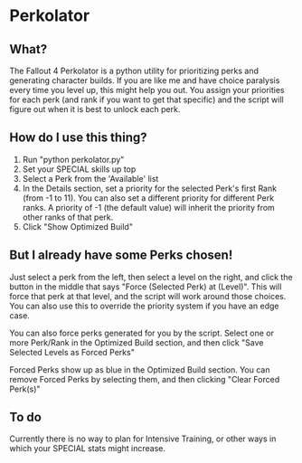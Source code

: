 # Perkolator

## What?
The Fallout 4 Perkolator is a python utility for prioritizing perks and generating character builds. If you are like me and have choice paralysis every time you level up, this might help you out. You assign your priorities for each perk (and rank if you want to get that specific) and the script will figure out when it is best to unlock each perk.

## How do I use this thing?
1. Run "python perkolator.py"
2. Set your SPECIAL skills up top
3. Select a Perk from the 'Available' list
4. In the Details section, set a priority for the selected Perk's first Rank (from -1 to 11). You can also set a different priority for different Perk ranks. A priority of -1 (the default value) will inherit the priority from other ranks of that perk.
5. Click "Show Optimized Build"

## But I already have some Perks chosen!
Just select a perk from the left, then select a level on the right, and click the button in the middle that says "Force (Selected Perk) at (Level)". This will force that perk at that level, and the script will work around those choices. You can also use this to override the priority system if you have an edge case.

You can also force perks generated for you by the script. Select one or more Perk/Rank in the Optimized Build section, and then click "Save Selected Levels as Forced Perks"

Forced Perks show up as blue in the Optimized Build section. You can remove Forced Perks by selecting them, and then clicking "Clear Forced Perk(s)"

## To do
Currently there is no way to plan for Intensive Training, or other ways in which your SPECIAL stats might increase.